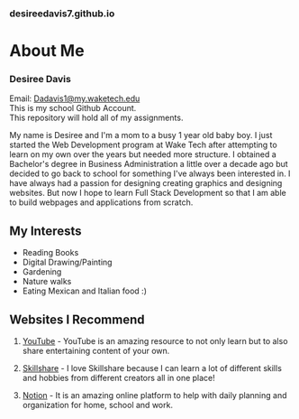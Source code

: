 ### desireedavis7.github.io

# About Me
### **Desiree Davis**   
Email: Dadavis1@my.waketech.edu  
This is my school Github Account.  
This repository will hold all of my assignments.  

My name is Desiree and I'm a mom to a busy 1 year old baby boy. I just started the Web Development program at Wake Tech after attempting to learn on my own over the years but needed more structure. I obtained a Bachelor's degree in Business Administration a little over a decade ago but decided to go back to school for something I've always been interested in. I have always had a passion for designing creating graphics and designing websites. But now I hope to learn Full Stack Development so that I am able to build webpages and applications from scratch.

## My Interests 
- Reading Books  
- Digital Drawing/Painting  
- Gardening
- Nature walks
- Eating Mexican and Italian food :)

## Websites I Recommend
 1. [YouTube](https://www.youtube.com) - YouTube is an amazing resource to not only learn but to also share entertaining content of your own. 

 2. [Skillshare](https://www.skillshare.com/en/) - I love Skillshare because I can learn a lot of different skills and hobbies from different creators all in one place!

 3. [Notion](https://www.notion.so) - It is an amazing online platform to help with daily planning and organization for home, school and work.